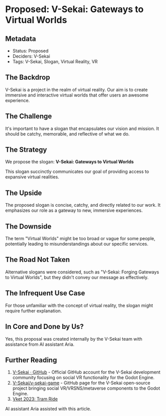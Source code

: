 # Proposed: V-Sekai: Gateways to Virtual Worlds

## Metadata

- Status: Proposed
- Deciders: V-Sekai
- Tags: V-Sekai, Slogan, Virtual Reality, VR

## The Backdrop

V-Sekai is a project in the realm of virtual reality. Our aim is to create immersive and interactive virtual worlds that offer users an awesome experience.

## The Challenge

It's important to have a slogan that encapsulates our vision and mission. It should be catchy, memorable, and reflective of what we do.

## The Strategy

We propose the slogan: **V-Sekai: Gateways to Virtual Worlds**

This slogan succinctly communicates our goal of providing access to expansive virtual realities.

## The Upside

The proposed slogan is concise, catchy, and directly related to our work. It emphasizes our role as a gateway to new, immersive experiences.

## The Downside

The term "Virtual Worlds" might be too broad or vague for some people, potentially leading to misunderstandings about our specific services.

## The Road Not Taken

Alternative slogans were considered, such as "V-Sekai: Forging Gateways to Virtual Worlds", but they didn't convey our message as effectively.

## The Infrequent Use Case

For those unfamiliar with the concept of virtual reality, the slogan might require further explanation.

## In Core and Done by Us?

Yes, this proposal was created internally by the V-Sekai team with assistance from AI assistant Aria.

## Further Reading

1.  [V-Sekai · GitHub](https://github.com/v-sekai) - Official GitHub account for the V-Sekai development community focusing on social VR functionality for the Godot Engine.
2.  [V-Sekai/v-sekai-game](https://github.com/v-sekai/v-sekai-game) - GitHub page for the V-Sekai open-source project bringing social VR/VRSNS/metaverse components to the Godot Engine.
3.  [Vket 2023: Tram Ride](https://vxtwitter.com/ri_ri_ru_na/status/1730922247223931005?s=20)

AI assistant Aria assisted with this article.
